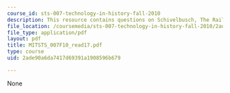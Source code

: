 ```yaml
---
course_id: sts-007-technology-in-history-fall-2010
description: This resource contains questions on Schivelbusch, The Railway Journey.
file_location: /coursemedia/sts-007-technology-in-history-fall-2010/2ade90a6da7417d69391a1908596b679_MITSTS_007F10_read17.pdf
file_type: application/pdf
layout: pdf
title: MITSTS_007F10_read17.pdf
type: course
uid: 2ade90a6da7417d69391a1908596b679

---
```

None